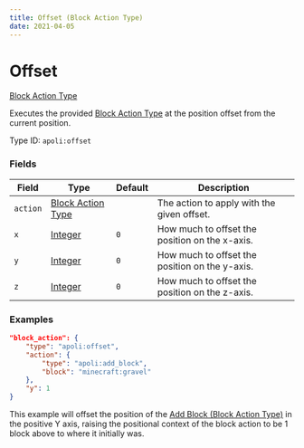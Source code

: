 ```yaml
---
title: Offset (Block Action Type)
date: 2021-04-05
---
```


# Offset

[Block Action Type](../block_action_types.md)

Executes the provided [Block Action Type](../block_action_types.md) at the position offset from the current position.

Type ID: `apoli:offset`

### Fields

Field  | Type | Default | Description
-------|------|---------| -----------
`action` | [Block Action Type](../block_action_types.md) | | The action to apply with the given offset.
`x` | [Integer](../data_types/integer.md) | `0` | How much to offset the position on the x-axis.
`y` | [Integer](../data_types/integer.md) | `0` | How much to offset the position on the y-axis.
`z` | [Integer](../data_types/integer.md) | `0` | How much to offset the position on the z-axis.

### Examples

```json
"block_action": {
    "type": "apoli:offset",
    "action": {
        "type": "apoli:add_block",
        "block": "minecraft:gravel"
    },
    "y": 1
}
```

This example will offset the position of the [Add Block (Block Action Type)](../block_action_types/add_block.md) in the positive Y axis, raising the positional context of the block action to be 1 block above to where it initially was.
